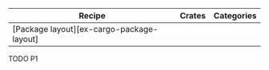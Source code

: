 | Recipe | Crates | Categories |
|--------|--------|------------|
| [Package layout][ex-cargo-package-layout] |  |  |

<div class="hidden">
TODO P1
</div>
